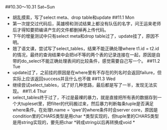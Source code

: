 ##10.30～10.31 Sat~Sun
* 胡乱摸索，写了select meta、drop table和update
##11.1  Mon
* 第一次提交过代码后，英雄榜和测试结果上都没有队伍的名字，问王运来老师后才得知要把编译产生的文件都删掉再上传代码。
* 下午的增量测试中只有select meta和drop table过了，update挂了，原因不明。
* 翘了语文课，尝试写了select_tables，结果不能正确处理where t1.id = t2.id的情况，最终的查询结果中会把id不等的两个表的记录连接在一起，原因是自带的do_select不能正确处理表间的比较条件，感觉需要自己写一个。
##11.2 Tue
* update过了，之前挂的原因是在where里有不存在的列名时会返回failure，但实际上应该返回success并且什么也不做
##11.3 Wed
* 继续尝试select_tables，试了好几种思路，最后都是写了一半，发现无法实现。
##11.4 Thur
* select_tables终于过了，不过是最裸的暴力，就是直接把所有表的数据存到一个大tupleset里，把filter的代码搬过来，然后暴力判断每条tuple是否满足where条件。在处理t.name = 'qwe'的where条件时会server core，原因是condition里的CHARS类型是用char *类型实现的，但tuple里的CHARS类型是用string实现的，要先把char *转成string以后再转换成void *
